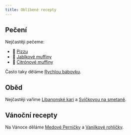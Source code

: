 ```yaml
---
title: Oblíbené recepty
---
```


## Pečení

Nejčastěji pečeme:

- 🍕 [Pizzu](/pečení/ostatní/pizza/)
- 🧁 [Jablkové muffiny](/pečení/muffiny/jablkové-muffiny/)
- 🍋 [Citrónové muffiny](/pečení/muffiny/citronove-muffiny/)

Často taky děláme [Rychlou bábovku](/pečení/bábovky/rychla-babovka//).

## Oběd

Nejčastěji vaříme [Libanonské kari](/obědy/kari/libanonské-kari/) a
[Svíčkovou na smetaně](/obědy/omáčky/svíčková-na-smetaně/).

## Vánoční recepty

Na Vánoce děláme [Medové Perníčky](/vánoce/medové-perníčky/) a
[Vanilkové rohlíčky](/vánoce/vanilkové-rohlíčky/).
